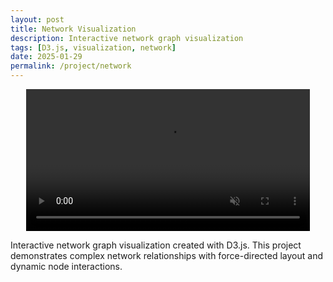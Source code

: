 ```yaml
---
layout: post
title: Network Visualization
description: Interactive network graph visualization
tags: [D3.js, visualization, network]
date: 2025-01-29
permalink: /project/network
---
```


<video width="90%" muted loop autoplay preload="metadata" style="display: block; margin: 0 auto 10px auto;">
  <source src="/images/projects/network/network2.mp4" type="video/mp4">
  Your browser does not support the video tag.
</video>

Interactive network graph visualization created with D3.js. This project demonstrates complex network relationships with force-directed layout and dynamic node interactions. 